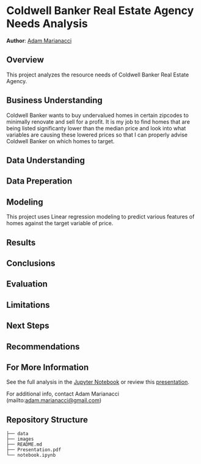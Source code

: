 # Coldwell Banker Real Estate Agency Needs Analysis

**Author**: [Adam Marianacci](mailto:adam.marianacci@gmail.com)

## Overview

This project analyzes the resource needs of Coldwell Banker Real Estate Agency. 

## Business Understanding

Coldwell Banker wants to buy undervalued homes in certain zipcodes to minimally renovate and sell for a profit. It is my job to find homes that are being listed significanty lower than the median price and look into what variables are causing these lowered prices so that I can properly advise Coldwell Banker on which homes to target. 

## Data Understanding

## Data Preperation

## Modeling

This project uses Linear regression modeling to predict various features of homes against the target variable of price.

## Results


## Conclusions

## Evaluation

## Limitations

## Next Steps

## Recommendations


## For More Information

See the full analysis in the [Jupyter Notebook](.ipynb) or review this [presentation](.pdf).

For additional info, contact Adam Marianacci (mailto:adam.marianacci@gmail.com)


## Repository Structure

```
├── data
├── images
├── README.md
├── Presentation.pdf
└── notebook.ipynb
```
